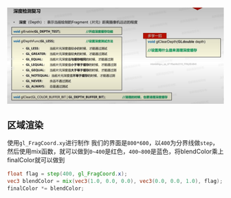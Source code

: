 ![输入图片说明](/imgs/2025-02-07/mYZFYCynhkJKZC2u.png)

## 区域渲染
使用`gl_FragCoord.xy`进行制作
我们的界面是`800*600`，以`400`为分界线做`step`，然后使用mix函数，就可以做到`0~400`是红色，`400~800`是蓝色，将blendColor乘上finalColor就可以做到
```glsl
float flag = step(400, gl_FragCoord.x);
vec3 blendColor = mix(vec3(1.0, 0.0, 0.0), vec3(0.0, 0.0, 1.0), flag);
finalColor *= blendColor;
```
<!--stackedit_data:
eyJoaXN0b3J5IjpbLTkwNDk5NjcwNSw1OTAyODEzOTIsLTIxMT
k0Njg0NCwtMjA4ODc0NjYxMl19
-->
